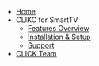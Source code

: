 <!-- docs/_sidebar.md -->

* [Home](en/README.md)
* CLIKC for SmartTV  
  * [Features Overview](en/overview_tv.md)
  * [Installation & Setup](en/install_tv.md)
  * [Support](en/support.md)
* [CLICK Team](en/join.md)